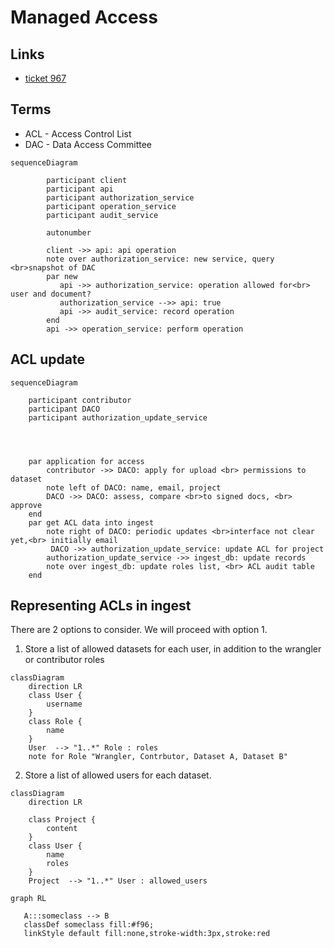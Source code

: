 # Managed Access

## Links
- [ticket 967](https://app.zenhub.com/workspaces/dcp-ingest-product-development-5f71ca62a3cb47326bdc1b5c/issues/gh/ebi-ait/dcp-ingest-central/967)

## Terms

* ACL - Access Control List
* DAC - Data Access Committee

```mermaid
sequenceDiagram

        participant client
        participant api
        participant authorization_service
        participant operation_service
        participant audit_service

        autonumber
    
        client ->> api: api operation
        note over authorization_service: new service, query <br>snapshot of DAC
        par new
           api ->> authorization_service: operation allowed for<br> user and document?
           authorization_service -->> api: true
           api ->> audit_service: record operation
        end 
        api ->> operation_service: perform operation
```

## ACL update
```mermaid
sequenceDiagram

    participant contributor
    participant DACO
    participant authorization_update_service

    
    

    par application for access
        contributor ->> DACO: apply for upload <br> permissions to                         dataset
        note left of DACO: name, email, project
        DACO ->> DACO: assess, compare <br>to signed docs, <br> approve
    end 
    par get ACL data into ingest
        note right of DACO: periodic updates <br>interface not clear yet,<br> initially email
         DACO ->> authorization_update_service: update ACL for project
        authorization_update_service ->> ingest_db: update records
        note over ingest_db: update roles list, <br> ACL audit table
    end
```

## Representing ACLs in ingest

There are 2 options to consider. We will proceed with option 1.

1. Store a list of allowed datasets for each user, in addition to the
   wrangler or contributor roles

```mermaid
classDiagram
    direction LR
    class User {
        username
    }
    class Role {
        name
    }
    User  --> "1..*" Role : roles
    note for Role "Wrangler, Contrbutor, Dataset A, Dataset B"
```
2. Store a list of allowed users for each dataset.

```mermaid
classDiagram
    direction LR
    
    class Project {
        content
    }
    class User {
        name
        roles
    }
    Project  --> "1..*" User : allowed_users
```

```mermaid
graph RL

   A:::someclass --> B
   classDef someclass fill:#f96;
   linkStyle default fill:none,stroke-width:3px,stroke:red

```
